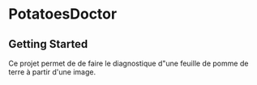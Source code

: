 # PotatoesDoctor



## Getting Started

Ce projet permet de de faire le diagnostique d"une feuille de pomme de terre à  partir d'une image.
